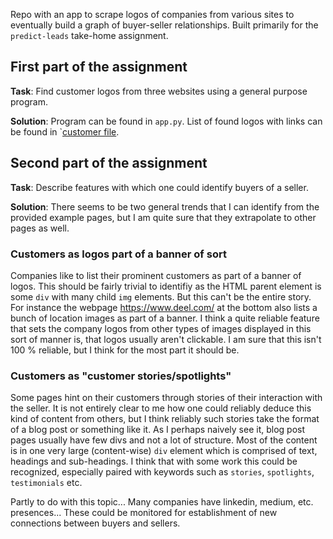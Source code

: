 Repo with an app to scrape logos of companies from various sites to eventually build a graph of buyer-seller relationships. Built primarily for the `predict-leads` take-home assignment.

## First part of the assignment

**Task**: Find customer logos from three websites using a general purpose program.

**Solution**: Program can be found in `app.py`. List of found logos with links can be found in `[customer file](./customers.md).

## Second part of the assignment

**Task**: Describe features with which one could identify buyers of a seller.

**Solution**: There seems to be two general trends that I can identify from the provided example pages, but I am quite sure that they extrapolate to other pages as well.

### Customers as logos part of a banner of sort

Companies like to list their prominent customers as part of a banner of logos. This should be fairly trivial to identifiy as the HTML parent element is some `div` with many child `img` elements. But this can't be the entire story. For instance the webpage https://www.deel.com/ at the bottom also lists a bunch of location images as part of a banner. I think a quite reliable feature that sets the company logos from other types of images displayed in this sort of manner is, that logos usually aren't clickable. I am sure that this isn't 100 % reliable, but I think for the most part it should be. 

### Customers as "customer stories/spotlights"

Some pages hint on their customers through stories of their interaction with the seller. It is not entirely clear to me how one could reliably deduce this kind of content from others, but I think reliably such stories take the format of a blog post or something like it. As I perhaps naively see it, blog post pages usually have few divs and not a lot of structure. Most of the content is in one very large (content-wise) `div` element which is comprised of text, headings and sub-headings. I think that with some work this could be recognized, especially paired with keywords such as `stories`, `spotlights`, `testimonials` etc.

Partly to do with this topic... Many companies have linkedin, medium, etc. presences... These could be monitored for establishment of new connections between buyers and sellers.
